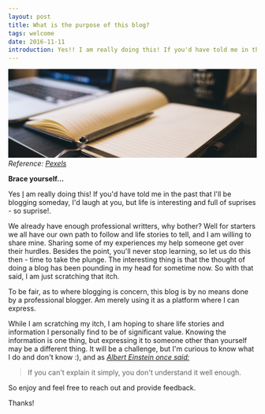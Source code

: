 ```yaml
---
layout: post
title: What is the purpose of this blog?
tags: welcome
date: 2016-11-11
introduction: Yes!! I am really doing this! If you'd have told me in the past that I'll be blogging someday, I'd laugh at you, but life is interesting and full of suprises - so suprise!
---
```


!["The Blog"](/images/reason-for-blog-header.jpg "The blog")
*Reference: [Pexels][head_image]*



**Brace yourself...**

Yes [I](/about) am really doing this! If you'd have told me in the past that I'll be blogging someday, I'd laugh at you, but life is interesting and full of suprises - so suprise!.

We already have enough professional writters, why bother? Well for starters we all have our own path to follow and life stories to tell, and I am willing to share mine. Sharing some of my experiences my help someone get over their hurdles. Besides the point, you'll never stop learning, so let us do this then - time to take the plunge. The interesting thing is that the thought of doing a blog has been pounding in my head for sometime now. So with that said, I am just scratching that itch.

To be fair, as to where blogging is concern, this blog is by no means done by a professional blogger. Am merely using it as a platform where I can express.

While I am scratching my itch, I am hoping to share life stories and information I personally find to be of significant value. Knowing the information is one thing, but expressing it to someone other than yourself may be a different thing. It will be a challenge, but I'm curious to know what I do and don't know :), and as *[Albert Einstein once said:](https://www.brainyquote.com/quotes/quotes/a/alberteins383803.html)*

> If you can&#39;t explain it simply, you don&#39;t understand it well enough.

So enjoy and feel free to reach out and provide feedback.

Thanks! 



[head_image]: https://www.pexels.com/photo/coffee-notebook-writing-computer-34601/